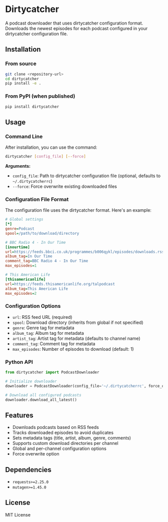 # Dirtycatcher

A podcast downloader that uses dirtycatcher configuration format. Downloads the newest episodes for each podcast configured in your dirtycatcher configuration file.

## Installation

### From source

```bash
git clone <repository-url>
cd dirtycatcher
pip install -e .
```

### From PyPI (when published)

```bash
pip install dirtycatcher
```

## Usage

### Command Line

After installation, you can use the command:

```bash
dirtycatcher [config_file] [--force]
```

**Arguments:**
- `config_file`: Path to dirtycatcher configuration file (optional, defaults to `~/.dirtycatcherrc`)
- `--force`: Force overwrite existing downloaded files

### Configuration File Format

The configuration file uses the dirtycatcher format. Here's an example:

```ini
# Global settings
[*]
genre=Podcast
spool=/path/to/download/directory

# BBC Radio 4 - In Our Time
[inourtime]
url=https://feeds.bbci.co.uk/programmes/b006qykl/episodes/downloads.rss
album_tag=In Our Time
comment_tag=BBC Radio 4 - In Our Time
max_episodes=1

# This American Life
[thisamericanlife]
url=https://feeds.thisamericanlife.org/talpodcast
album_tag=This American Life
max_episodes=2
```

### Configuration Options

- `url`: RSS feed URL (required)
- `spool`: Download directory (inherits from global if not specified)
- `genre`: Genre tag for metadata
- `album_tag`: Album tag for metadata
- `artist_tag`: Artist tag for metadata (defaults to channel name)
- `comment_tag`: Comment tag for metadata
- `max_episodes`: Number of episodes to download (default: 1)

### Python API

```python
from dirtycatcher import PodcastDownloader

# Initialize downloader
downloader = PodcastDownloader(config_file='~/.dirtycatcherrc', force_overwrite=False)

# Download all configured podcasts
downloader.download_all_latest()
```

## Features

- Downloads podcasts based on RSS feeds
- Tracks downloaded episodes to avoid duplicates
- Sets metadata tags (title, artist, album, genre, comments)
- Supports custom download directories per channel
- Global and per-channel configuration options
- Force overwrite option

## Dependencies

- `requests>=2.25.0`
- `mutagen>=1.45.0`

## License

MIT License